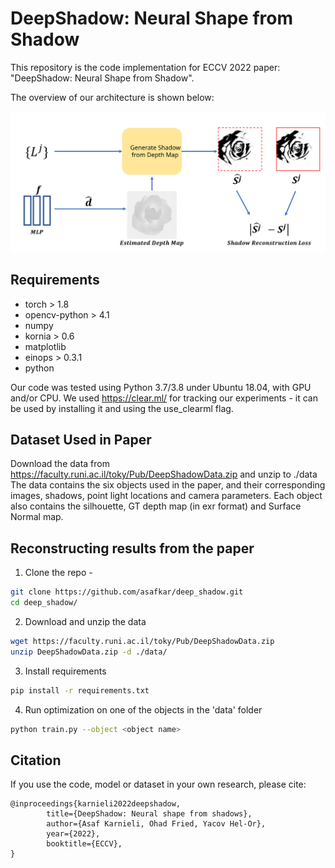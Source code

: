 # DeepShadow: Neural Shape from Shadow
This repository is the code 
implementation for ECCV 2022 paper:
"DeepShadow: Neural Shape from Shadow".

The overview of our architecture is shown below:

<img src="figures/algo_overview.svg" width="700">

## Requirements

* torch > 1.8
* opencv-python > 4.1
* numpy
* kornia > 0.6
* matplotlib
* einops > 0.3.1
* python

Our code was tested using Python 3.7/3.8 under Ubuntu 18.04, with GPU and/or CPU.
We used https://clear.ml/ for tracking our experiments - it can be used
by installing it and using the use_clearml flag.

## Dataset Used in Paper
Download the data from https://faculty.runi.ac.il/toky/Pub/DeepShadowData.zip and unzip to ./data 
The data contains the six objects used in the paper, and their corresponding
images, shadows, point light locations and camera parameters. 
Each object also contains the silhouette, GT depth map (in exr format) 
and Surface Normal map.

## Reconstructing results from the paper
1. Clone the repo -
```bash
git clone https://github.com/asafkar/deep_shadow.git
cd deep_shadow/
```
2. Download and unzip the data
```bash
wget https://faculty.runi.ac.il/toky/Pub/DeepShadowData.zip
unzip DeepShadowData.zip -d ./data/
```
3. Install requirements
```bash
pip install -r requirements.txt
```
4. Run optimization on one of the objects in the 'data' folder
```bash
python train.py --object <object name>
```



## Citation
If you use the code, model or dataset in your own research, please cite:
```
@inproceedings{karnieli2022deepshadow,	
		title={DeepShadow: Neural shape from shadows},
		author={Asaf Karnieli, Ohad Fried, Yacov Hel-Or},	
		year={2022},	
		booktitle={ECCV},
}
```



